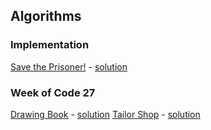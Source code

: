 ## Algorithms

### Implementation
[Save the Prisoner!](https://www.hackerrank.com/challenges/save-the-prisoner) - [solution](./algorithms/implementation/save-the-prisoner.cpp)

### Week of Code 27
[Drawing Book](https://www.hackerrank.com/contests/w27/challenges/drawing-book) - [solution](./week-of-code-27/drawing-book.cpp)
[Tailor Shop](https://www.hackerrank.com/contests/w27/challenges/tailor-shop) - [solution](./week-of-code-27/tailor-shop.cpp)
